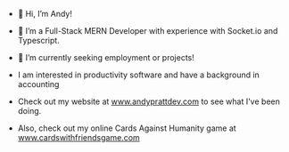 - 👋 Hi, I’m Andy!
- 🌱 I’m a Full-Stack MERN Developer with experience with Socket.io and Typescript.
- 👀 I’m currently seeking employment or projects!
- I am interested in productivity software and have a background in accounting

- Check out my website at www.andyprattdev.com to see what I've been doing.
- Also, check out my online Cards Against Humanity game at www.cardswithfriendsgame.com


